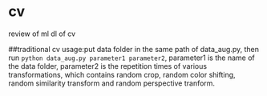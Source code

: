 # cv
review of ml dl of cv

##traditional cv
usage:put data folder in the same path of data_aug.py, then run `python data_aug.py parameter1 parameter2`, parameter1 is the name of the data folder, parameter2 is the repetition times of various transformations, which contains random crop, random color shifting, random similarity transform and random perspective tranform.
